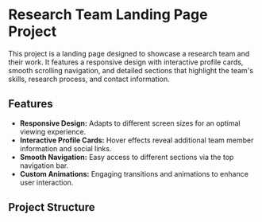 # Research Team Landing Page Project

This project is a landing page designed to showcase a research team and their work. It features a responsive design with interactive profile cards, smooth scrolling navigation, and detailed sections that highlight the team's skills, research process, and contact information.

## Features

- **Responsive Design:** Adapts to different screen sizes for an optimal viewing experience.
- **Interactive Profile Cards:** Hover effects reveal additional team member information and social links.
- **Smooth Navigation:** Easy access to different sections via the top navigation bar.
- **Custom Animations:** Engaging transitions and animations to enhance user interaction.

## Project Structure 